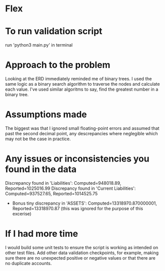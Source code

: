 # Flex
# To run validation script
run 'python3 main.py' in terminal
# Approach to the problem
Looking at the ERD immediately reminded me of binary trees. I used the same logic as a binary search algorithm to traverse the nodes and calculate each value. I've used similar algoritms to say, find the greatest number in a binary tree.
# Assumptions made
The biggest was that I ignored small floating-point errors and assumed that past the second decimal point, any descrepancies where neglegible which may not be the case in practice. 
# Any issues or inconsistencies you found in the data
Discrepancy found in 'Liabilities': Computed=948018.89, Reported=1025016.99
Discrepancy found in 'Current Liabilities': Computed=937527.65, Reported=1014525.75
+ Bonus tiny discrepancy in 'ASSETS': Computed=13318970.870000001, Reported=13318970.87 (this was ignored for the purpose of this excerise)
# If I had more time
I would build some unit tests to ensure the script is working as intended on other test files. Add other data validation checkpoints, for example, making sure there are no unexpected positive or negative values or that there are no duplicate accounts.